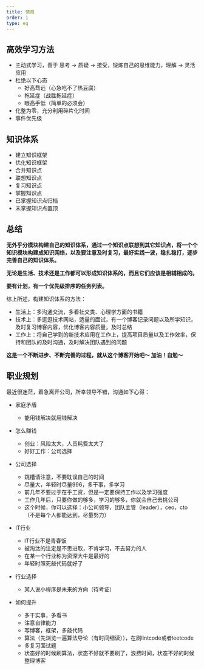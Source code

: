 ```yaml
---
title: 情商
order: 1
type: eq
---
```


## 高效学习方法

- 主动式学习，善于 思考 -> 质疑 -> 接受，锻炼自己的思维能力，理解 -> 灵活应用
- 杜绝以下心态
  - 好高骛远（心急吃不了热豆腐）
  - 拖延症（战胜拖延症）
  - 眼高手低（简单的必须会）
- 化整为零，充分利用碎片化时间
- 事件优先级

## 知识体系

- 建立知识框架
- 优化知识框架
- 合并知识点
- 联想知识点
- 复习知识点
- 掌握知识点
- 已掌握知识点归档
- 未掌握知识点置顶

## 总结

**无外乎分模块构建自己的知识体系，通过一个知识点联想到其它知识点，将一个个知识模块构建成知识网络，以及要注意及时复习，最好实践一波，稳扎稳打，逐步完善自己的知识体系。**

**无论是生活、技术还是工作都可以形成知识体系的，而且它们应该是相辅相成的。**

**要有计划，有一个优先级排序的任务列表。**

综上所述，构建知识体系的方法：
- 生活上：多沟通交流，多看社交类、心理学方面的书籍
- 技术上：多逛逛技术网站，适量的面试，有一个博客记录问题以及所学知识，及时复习博客内容，优化博客内容质量，及时总结
- 工作上：将自己学到的新技术应用在工作上，提高项目质量以及工作效率，保持和团队的及时沟通，及时解决团队遇到的问题

**这是一个不断进步、不断完善的过程，就从这个博客开始吧～ 加油！自勉～**


## 职业规划
最近很迷茫，着急离开公司，所幸领导不错，沟通如下心得：

- 家庭矛盾
  - 能用钱解决就用钱解决

- 怎么赚钱
  - 创业：风险太大，人员耗费太大了
  - 好好工作：公司选择

- 公司选择
  - 跳槽请注意，不要耽误自己的时间
  - 尽量大，年轻时尽量996，多干事，多学习
  - 前几年不要过于在乎工资，但是一定要保持工作以及学习强度
  - 工作几年后，只要你做的够多，学习的够多，你就会自己去挑公司
  - 这个时候，你可以选择：小公司领导，团队主管（leader），ceo，cto（不是每个人都能达到，尽量努力）

- IT行业
  - IT行业不是青春饭
  - 被淘汰的注定是不思进取，不肯学习，不去努力的人
  - 在某一个行业称为资深大牛是最好的
  - 年轻时照死敲代码就好了

- 行业选择
  - 某人说小程序是未来的方向（待考证）

- 如何提升
  - 多干实事，多看书
  - 注意自律能力
  - 写博客，框架，多敲代码
  - 算法（先浏览一遍算法导论（有时间细读）），在刷lintcode或者leetcode
  - 多复习面试题
  - 状态好的时候刷算法，状态不好就不要刷了，浪费时间，状态不好的时候整理博客

